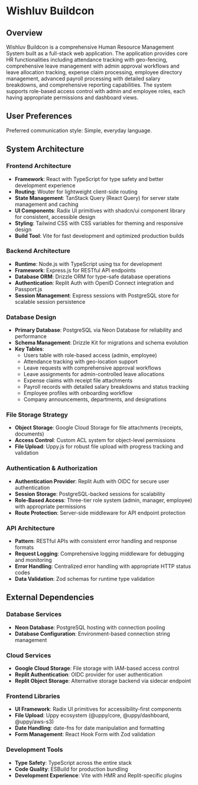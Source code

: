 # Wishluv Buildcon

## Overview

Wishluv Buildcon is a comprehensive Human Resource Management System built as a full-stack web application. The application provides core HR functionalities including attendance tracking with geo-fencing, comprehensive leave management with admin approval workflows and leave allocation tracking, expense claim processing, employee directory management, advanced payroll processing with detailed salary breakdowns, and comprehensive reporting capabilities. The system supports role-based access control with admin and employee roles, each having appropriate permissions and dashboard views.

## User Preferences

Preferred communication style: Simple, everyday language.

## System Architecture

### Frontend Architecture
- **Framework**: React with TypeScript for type safety and better development experience
- **Routing**: Wouter for lightweight client-side routing
- **State Management**: TanStack Query (React Query) for server state management and caching
- **UI Components**: Radix UI primitives with shadcn/ui component library for consistent, accessible design
- **Styling**: Tailwind CSS with CSS variables for theming and responsive design
- **Build Tool**: Vite for fast development and optimized production builds

### Backend Architecture
- **Runtime**: Node.js with TypeScript using tsx for development
- **Framework**: Express.js for RESTful API endpoints
- **Database ORM**: Drizzle ORM for type-safe database operations
- **Authentication**: Replit Auth with OpenID Connect integration and Passport.js
- **Session Management**: Express sessions with PostgreSQL store for scalable session persistence

### Database Design
- **Primary Database**: PostgreSQL via Neon Database for reliability and performance
- **Schema Management**: Drizzle Kit for migrations and schema evolution
- **Key Tables**: 
  - Users table with role-based access (admin, employee)
  - Attendance tracking with geo-location support
  - Leave requests with comprehensive approval workflows
  - Leave assignments for admin-controlled leave allocations
  - Expense claims with receipt file attachments
  - Payroll records with detailed salary breakdowns and status tracking
  - Employee profiles with onboarding workflow
  - Company announcements, departments, and designations

### File Storage Strategy
- **Object Storage**: Google Cloud Storage for file attachments (receipts, documents)
- **Access Control**: Custom ACL system for object-level permissions
- **File Upload**: Uppy.js for robust file upload with progress tracking and validation

### Authentication & Authorization
- **Authentication Provider**: Replit Auth with OIDC for secure user authentication
- **Session Storage**: PostgreSQL-backed sessions for scalability
- **Role-Based Access**: Three-tier role system (admin, manager, employee) with appropriate permissions
- **Route Protection**: Server-side middleware for API endpoint protection

### API Architecture
- **Pattern**: RESTful APIs with consistent error handling and response formats
- **Request Logging**: Comprehensive logging middleware for debugging and monitoring
- **Error Handling**: Centralized error handling with appropriate HTTP status codes
- **Data Validation**: Zod schemas for runtime type validation

## External Dependencies

### Database Services
- **Neon Database**: PostgreSQL hosting with connection pooling
- **Database Configuration**: Environment-based connection string management

### Cloud Services
- **Google Cloud Storage**: File storage with IAM-based access control
- **Replit Authentication**: OIDC provider for user authentication
- **Replit Object Storage**: Alternative storage backend via sidecar endpoint

### Frontend Libraries
- **UI Framework**: Radix UI primitives for accessibility-first components
- **File Upload**: Uppy ecosystem (@uppy/core, @uppy/dashboard, @uppy/aws-s3)
- **Date Handling**: date-fns for date manipulation and formatting
- **Form Management**: React Hook Form with Zod validation

### Development Tools
- **Type Safety**: TypeScript across the entire stack
- **Code Quality**: ESBuild for production bundling
- **Development Experience**: Vite with HMR and Replit-specific plugins